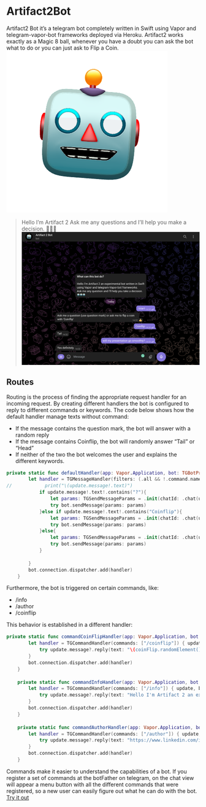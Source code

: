 # Artifact2Bot

Artifact2 Bot it’s a telegram bot completely written in Swift using Vapor and telegram-vapor-bot frameworks deployed via Heroku. 
Artifact2 works exactly as a Magic 8 ball, whenever you have a doubt you can ask the bot what to do or you can just ask to Flip a Coin.
![Layer_1](/Artifact2-bot-images/bot.PNG)

>Hello I’m Artifact 2 
>Ask me any questions and I’ll help you make a decision. 🤖🤖🤖
![Layer_2](/Artifact2-bot-images/screen.png)

## Routes

Routing is the process of finding the appropriate request handler for an incoming request.
By creating different handlers the bot is configured to reply to different commands or keywords.
The code below shows how the default handler manage texts without command:
- If the message contains the question mark, the bot will answer with a random reply
- If the message contains Coinflip, the bot will randomly answer “Tail” or “Head”
- If neither of the two the bot welcomes the user and explains the different keywords.

```swift
private static func defaultHandler(app: Vapor.Application, bot: TGBotPrtcl) {
        let handler = TGMessageHandler(filters: (.all && !.command.names(["/coinflip", "/show_buttons", "/info","/author"]))) { update, bot in
//            print("\(update.message!.text)")
            if update.message!.text!.contains("?"){
                let params: TGSendMessageParams = .init(chatId: .chat(update.message!.chat.id), text: "\(replies.randomElement()!)")
                try bot.sendMessage(params: params)
            }else if update.message!.text!.contains("Coinflip"){
                let params: TGSendMessageParams = .init(chatId: .chat(update.message!.chat.id), text: "\(coinFlip.randomElement()!)")
                try bot.sendMessage(params: params)
            }else{
                let params: TGSendMessageParams = .init(chatId: .chat(update.message!.chat.id), text: "Ask me a question (use question mark) or ask me to flip a coin with 'Coinflip' ")
                try bot.sendMessage(params: params)
            }
            
        }
        bot.connection.dispatcher.add(handler)
    }
```
Furthermore, the bot is triggered on certain commands, like:

- /info
- /author
- /coinflip

This behavior is established in a different handler:
```swift
private static func commandCoinFlipHandler(app: Vapor.Application, bot: TGBotPrtcl) {
        let handler = TGCommandHandler(commands: ["/coinflip"]) { update, bot in
            try update.message?.reply(text: "\(coinFlip.randomElement()!)", bot: bot)
        }
        bot.connection.dispatcher.add(handler)
    }
    
    private static func commandInfoHandler(app: Vapor.Application, bot: TGBotPrtcl) {
        let handler = TGCommandHandler(commands: ["/info"]) { update, bot in
            try update.message?.reply(text: "Hello I'm Artifact 2 an experimental bot made for Server Side Swift branch, completly written in Swift using vapor and telegram-vapor-bot frameworks", bot: bot)
        }
        bot.connection.dispatcher.add(handler)
    }
    
    private static func commandAuthorHandler(app: Vapor.Application, bot: TGBotPrtcl) {
        let handler = TGCommandHandler(commands: ["/author"]) { update, bot in
            try update.message?.reply(text: "https://www.linkedin.com/in/edoardotroianiello/", bot: bot)
        }
        bot.connection.dispatcher.add(handler)
    }
```
Commands make it easier to understand the capabilities of a bot. If you register a set of commands at the botFather on telegram, on the chat view will appear a menu button with all the different commands that were registered, so a new user can easily figure out what he can do with the bot.
[Try it out](https://t.me/artifact2_bot)
